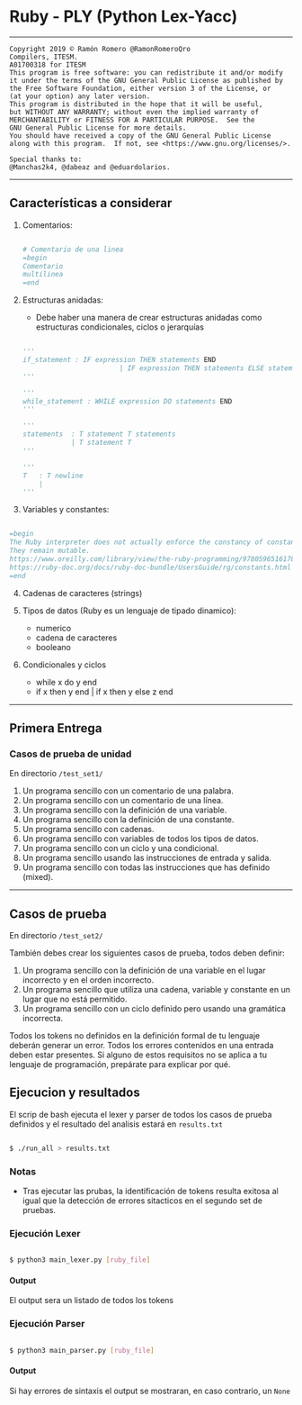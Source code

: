 # Ruby - PLY (Python Lex-Yacc)

-----

    Copyright 2019 © Ramón Romero @RamonRomeroQro
    Compilers, ITESM.
    A01700318 for ITESM
    This program is free software: you can redistribute it and/or modify
    it under the terms of the GNU General Public License as published by
    the Free Software Foundation, either version 3 of the License, or
    (at your option) any later version.
    This program is distributed in the hope that it will be useful,
    but WITHOUT ANY WARRANTY; without even the implied warranty of
    MERCHANTABILITY or FITNESS FOR A PARTICULAR PURPOSE.  See the
    GNU General Public License for more details.
    You should have received a copy of the GNU General Public License
    along with this program.  If not, see <https://www.gnu.org/licenses/>.

    Special thanks to: 
    @Manchas2k4, @dabeaz and @eduardolarios.
    

-----



## Características a considerar

1. Comentarios: 

    ``` ruby

    # Comentario de una linea
    =begin
    Comentario 
    multilinea
    =end

    ```
2. Estructuras anidadas: 

    + Debe haber una manera de crear estructuras anidadas como estructuras condicionales, ciclos o jerarquías

    ``` python

    '''
    if_statement : IF expression THEN statements END
                            | IF expression THEN statements ELSE statements END
    '''

    '''
    while_statement : WHILE expression DO statements END
    '''

    '''
    statements  : T statement T statements	
                | T statement T 
    '''

    '''
    T   : T newline
        |
    '''

    ```


3. Variables y constantes: 



```ruby

=begin
The Ruby interpreter does not actually enforce the constancy of constants. 
They remain mutable.
https://www.oreilly.com/library/view/the-ruby-programming/9780596516178/ch04s03.html
https://ruby-doc.org/docs/ruby-doc-bundle/UsersGuide/rg/constants.html
=end

```
4. Cadenas de caracteres (strings)

5. Tipos de datos (Ruby es un lenguaje de tipado dinamico):
    - numerico
    - cadena de caracteres
    - booleano

6. Condicionales y ciclos
    - while x do y end
    - if x then y end | if x then y else z end

----

## Primera Entrega

### Casos de prueba de unidad

En directorio ``` /test_set1/ ```

1. Un programa sencillo con un comentario de una palabra.
2. Un programa sencillo con un comentario de una línea.
3. Un programa sencillo con la definición de una variable.
4. Un programa sencillo con la definición de una constante.
5. Un programa sencillo con cadenas.
6. Un programa sencillo con variables de todos los tipos de datos.
7. Un programa sencillo con un ciclo y una condicional.
8. Un programa sencillo usando las instrucciones de entrada y salida.
9. Un programa sencillo con todas las instrucciones que has definido (mixed).

---

## Casos de prueba

En directorio ``` /test_set2/ ```


También debes crear los siguientes casos de prueba, todos deben definir:

1. Un programa sencillo con la definición de una variable en el lugar incorrecto y en el orden incorrecto.
2. Un programa sencillo que utiliza una cadena, variable y constante en un lugar que no está permitido.
3. Un programa sencillo con un ciclo definido pero usando una gramática incorrecta.

Todos los tokens no definidos en la definición formal de tu lenguaje deberán generar un error.
Todos los errores contenidos en una entrada deben estar presentes.
Si alguno de estos requisitos no se aplica a tu lenguaje de programación, prepárate para explicar por qué.

## Ejecucion y resultados

El scrip de bash ejecuta el lexer y parser de todos los casos de prueba definidos y el resultado del analisis estará en ``` results.txt ```

``` bash

$ ./run_all > results.txt

```

### Notas

+ Tras ejecutar las prubas, la identificación de tokens resulta exitosa al igual que la detección de errores sitacticos en el segundo set de pruebas.


### Ejecución Lexer

``` bash

$ python3 main_lexer.py [ruby_file]

```
#### Output

El output sera un listado de todos los tokens


### Ejecución Parser

``` bash

$ python3 main_parser.py [ruby_file]

```
#### Output

Si hay errores de sintaxis el output se mostraran, en caso contrario, un ``` None ```

